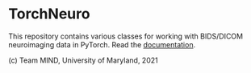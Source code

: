 # TorchNeuro
This repository contains various classes for working with BIDS/DICOM neuroimaging data in PyTorch. Read the [documentation]().

(c) Team MIND, University of Maryland, 2021
